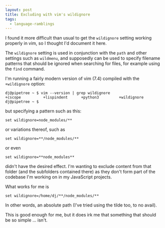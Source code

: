 ```yaml
---
layout: post
title: Excluding with vim's wildignore
tags:
  - language-ramblings
---
```

I found it more difficult than usual to get the `wildignore` setting working properly in vim, so I thought I'd document it here.

The `wildignore` setting is used in conjunction with the `path` and other settings such as `wildmenu`, and supposedly can be used to specify filename patterns that should be ignored when searching for files, for example using the `find` command.

I'm running a fairly modern version of vim (7.4) compiled with the `+wildignore` option:

```shell
dj@pipetree ~ $ vim --version | grep wildignore
+cscope          +lispindent      +python3         +wildignore
dj@pipetree ~ $
```

but specifying a pattern such as this:

```vim
set wildignore=node_modules/**
```

or variations thereof, such as

```vim
set wildignore=**/node_modules/**
```

or even

```vim
set wildignore=**node_modules**
```

didn't have the desired effect. I'm wanting to exclude content from that folder (and the subfolders contained there) as they don't form part of the codebase I'm working on in my JavaScript projects.

What works for me is

```vim
set wildignore=/home/dj/**/node_modules/**
```

In other words, an absolute path (I've tried using the tilde too, to no avail).

This is good enough for me, but it does irk me that something that should be so simple ... isn't.
